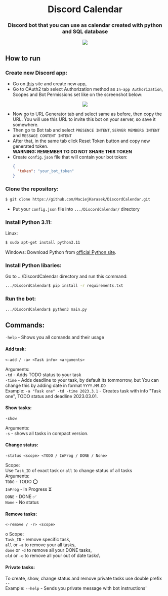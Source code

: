 <h1 align=center> Discord Calendar </h1>
<h3 align=center> Discord bot that you can use as calendar created with python and SQL database </h3>

<p align="center">
<img src=https://img.shields.io/github/last-commit/MaciejKarasek/DiscordCalendar>
</p>

## How to run
### Create new Discord app:
* Go on [this](https://discord.com/developers/applications) site and create new app,
* Go to OAuth2 tab select Authorization method as `In-app Authorization`, Scopes and Bot Permissions set like on the screenshot below:
<p align="center">
<img src=https://i.imgur.com/3MBuKIA.png>
</p>

* Now go to URL Generator tab and select same as before, then copy the URL. You will use this URL to invite this bot on your server, so save it somewhere.
* Then go to Bot tab and select `PRESENCE INTENT`, `SERVER MEMBERS INTENT` and `MESSAGE CONTENT INTENT`
* After that, in the same tab click Reset Token button and copy new generated token.<br />
<b>WARNING: REMEMBER TO DO NOT SHARE THIS TOKEN</b>
* Create `config.json` file that will contain your bot token:
  ```json
  {
    "token": "your_bot_token"
  }
  ```

### Clone the repository:
```bash
$ git clone https://github.com/MaciejKarasek/DiscordCalendar.git
```
* Put your `config.json` file into `.../DiscordCalendar/` directory

### Install Python 3.11:
Linux:
```bash
$ sudo apt-get install python3.11
```

Windows:
Download Python from [official Python site](https://www.python.org/downloads/windows/).

### Install Python libaries:
Go to .../DiscordCalendar directory and run this command:
```bash
.../DiscordCalendar$ pip install -r requirements.txt
```

### Run the bot:
```bash
.../DiscordCalendar$ python3 main.py
```

## Commands:
`-help` - Shows you all comands and their usage
#### Add task:
```
<-add / -a> <Task info> <arguments>
```
Arguments:\
`-td` - Adds TODO status to your task<br />
`-time` - Adds deadline to your task, by default its tommorrow, but You can change this by adding date in format `YYYY.MM.DD`<br />
Example: `-a "Task one" -td -time 2023.3.1` - Creates task with info "Task one", TODO status and deadline 2023.03.01.

#### Show tasks:
```
-show
```
Arguments:\
`-s` - shows all tasks in compact version.

#### Change status:
```
-status <scope> <TODO / InProg / DONE / None>
```
Scope:\
Use `Task_ID` of exact task or `all` to change status of all tasks\
Arguments:\
`TODO` - TODO ⭕️\
`InProg` - In Progress ⏳\
`DONE` - DONE ✅\
`None` -  No status

#### Remove tasks:
```
<-remove / -r> <scope>
```
o
Scope:\
`Task_ID` - remove specific task,\
`all` or `-a` to remove your all tasks,\
`done` or `-d` to remove all your DONE tasks,\
`old` or `-o` to remove all your out of date tasks\

#### Private tasks:
To create, show, change status and remove private tasks use double prefix `--`\
Example: `--help` - Sends you private message with bot instructions'
